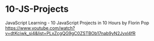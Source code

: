 # 10-JS-Projects
JavaScript Learning - 10 JavaScript Projects in 10 Hours by  Florin Pop
https://www.youtube.com/watch?v=dtKciwk_si4&list=PLxZcgQG9gC0ZSTBOb17nab9yN2Jvxl4fR
